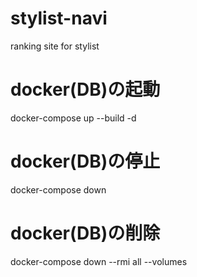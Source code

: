 # stylist-navi

ranking site for stylist

# docker(DB)の起動

docker-compose up --build -d

# docker(DB)の停止

docker-compose down

# docker(DB)の削除

docker-compose down --rmi all --volumes
